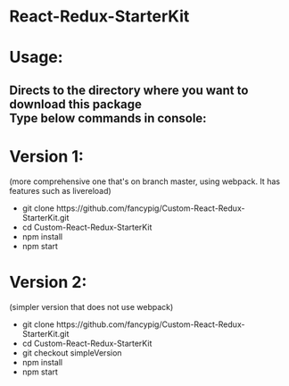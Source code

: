 # React-Redux-StarterKit


# Usage:
<h2>Directs to the directory where you want to download this package <br/>
Type below commands in console: </h2>

<h1>Version 1:</h1>
<p>(more comprehensive one that's on branch master, using webpack. It has features such as livereload)</p>
<ul>
<li>git clone https://github.com/fancypig/Custom-React-Redux-StarterKit.git</li>
<li>cd Custom-React-Redux-StarterKit</li>
<li>npm install</li>
<li>npm start</li>
</ul>


<h1>Version 2:</h1>
<p>(simpler version that does not use webpack)</p>
<ul>
<li>git clone https://github.com/fancypig/Custom-React-Redux-StarterKit.git</li>
<li>cd Custom-React-Redux-StarterKit</li>
<li>git checkout simpleVersion</li>
<li>npm install</li>
<li>npm start</li>
</ul>
